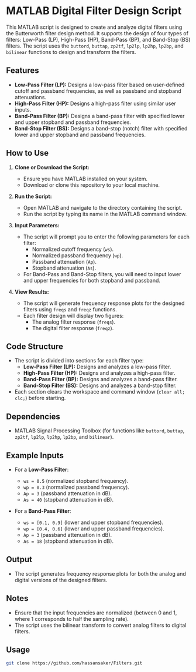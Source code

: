# MATLAB Digital Filter Design Script

This MATLAB script is designed to create and analyze digital filters using the Butterworth filter design method. It supports the design of four types of filters: Low-Pass (LP), High-Pass (HP), Band-Pass (BP), and Band-Stop (BS) filters. The script uses the `buttord`, `buttap`, `zp2tf`, `lp2lp`, `lp2hp`, `lp2bp`, and `bilinear` functions to design and transform the filters.

## Features
- **Low-Pass Filter (LP):** Designs a low-pass filter based on user-defined cutoff and passband frequencies, as well as passband and stopband attenuations.
- **High-Pass Filter (HP):** Designs a high-pass filter using similar user inputs.
- **Band-Pass Filter (BP):** Designs a band-pass filter with specified lower and upper stopband and passband frequencies.
- **Band-Stop Filter (BS):** Designs a band-stop (notch) filter with specified lower and upper stopband and passband frequencies.

## How to Use
1. **Clone or Download the Script:**
   - Ensure you have MATLAB installed on your system.
   - Download or clone this repository to your local machine.

2. **Run the Script:**
   - Open MATLAB and navigate to the directory containing the script.
   - Run the script by typing its name in the MATLAB command window.

3. **Input Parameters:**
   - The script will prompt you to enter the following parameters for each filter:
     - Normalized cutoff frequency (`ws`).
     - Normalized passband frequency (`wp`).
     - Passband attenuation (`Ap`).
     - Stopband attenuation (`As`).
   - For Band-Pass and Band-Stop filters, you will need to input lower and upper frequencies for both stopband and passband.

4. **View Results:**
   - The script will generate frequency response plots for the designed filters using `freqs` and `freqz` functions.
   - Each filter design will display two figures:
     - The analog filter response (`freqs`).
     - The digital filter response (`freqz`).

## Code Structure
- The script is divided into sections for each filter type:
  - **Low-Pass Filter (LP):** Designs and analyzes a low-pass filter.
  - **High-Pass Filter (HP):** Designs and analyzes a high-pass filter.
  - **Band-Pass Filter (BP):** Designs and analyzes a band-pass filter.
  - **Band-Stop Filter (BS):** Designs and analyzes a band-stop filter.
- Each section clears the workspace and command window (`clear all; clc;`) before starting.

## Dependencies
- MATLAB Signal Processing Toolbox (for functions like `buttord`, `buttap`, `zp2tf`, `lp2lp`, `lp2hp`, `lp2bp`, and `bilinear`).

## Example Inputs
- For a **Low-Pass Filter**:
  - `ws = 0.5` (normalized stopband frequency).
  - `wp = 0.3` (normalized passband frequency).
  - `Ap = 3` (passband attenuation in dB).
  - `As = 40` (stopband attenuation in dB).

- For a **Band-Pass Filter**:
  - `ws = [0.1, 0.9]` (lower and upper stopband frequencies).
  - `wp = [0.4, 0.6]` (lower and upper passband frequencies).
  - `Ap = 3` (passband attenuation in dB).
  - `As = 18` (stopband attenuation in dB).

## Output
- The script generates frequency response plots for both the analog and digital versions of the designed filters.

## Notes
- Ensure that the input frequencies are normalized (between 0 and 1, where 1 corresponds to half the sampling rate).
- The script uses the bilinear transform to convert analog filters to digital filters.

## Usage
   ```bash
   git clone https://github.com/hassansaker/Filters.git

